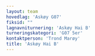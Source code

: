 ```yaml
---
layout: team
hovedlag: 'Askøy G07'
fiksid: ""
lagnavniturnering: 'Askøy Hai B'
turneringskategori: 'G07 5er'
kontaktperson: 'Trond Marøy'
title: 'Askøy Hai B'
---
```

